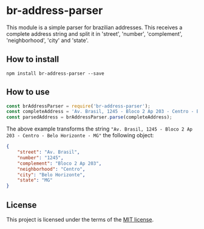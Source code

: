 # br-address-parser

This module is a simple parser for brazilian addresses. This receives a complete address string and split it in 'street', 'number', 'complement', 'neighborhood', 'city' and 'state'.

## How to install

```
npm install br-address-parser --save
```

## How to use

```javascript
const brAddressParser = require('br-address-parser');
const completeAddress = 'Av. Brasil, 1245 - Bloco 2 Ap 203 - Centro - Belo Horizonte - MG';
const parsedAddress = brAddressParser.parse(completeAddress);
```
The above example transforms the string `"Av. Brasil, 1245 - Bloco 2 Ap 203 - Centro - Belo Horizonte - MG"` the following object: 
```json
{
    "street": "Av. Brasil",
    "number": "1245",
    "complement": "Bloco 2 Ap 203",
    "neighborhood": "Centro",
    "city": "Belo Horizonte",
    "state": "MG"
}
```

## License

This project is licensed under the terms of the [MIT license](LICENSE).